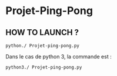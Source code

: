 # Projet-Ping-Pong


## HOW TO LAUNCH ?
```
python./ Projet-ping-pong.py 
```

Dans le cas de python 3, la commande est :

```
python3./ Projet-ping-pong.py 
```
